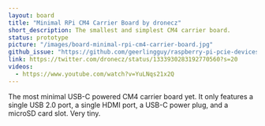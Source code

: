 ```yaml
---
layout: board
title: "Minimal RPi CM4 Carrier Board by dronecz"
short_description: The smallest and simplest CM4 carrier board.
status: prototype
picture: "/images/board-minimal-rpi-cm4-carrier-board.jpg"
github_issue: "https://github.com/geerlingguy/raspberry-pi-pcie-devices/issues/25#issuecomment-761578079"
link: https://twitter.com/dronecz/status/1333930283192770560?s=20
videos:
  - https://www.youtube.com/watch?v=YuLNqs21x2Q
---
```

The most minimal USB-C powered CM4 carrier board yet. It only features a single USB 2.0 port, a single HDMI port, a USB-C power plug, and a microSD card slot. Very tiny.
